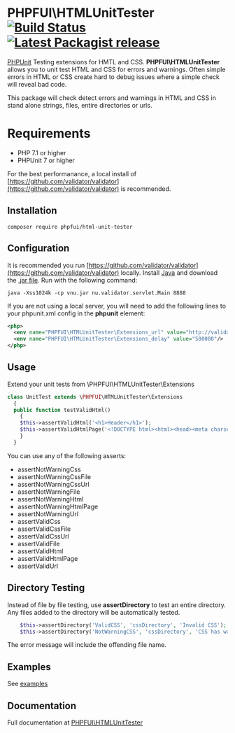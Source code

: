 # PHPFUI\HTMLUnitTester [![Build Status](https://api.travis-ci.com/phpfui/HTMLUnitTester.png?branch=master)](https://api.travis-ci.com/phpfui/HTMLUnitTester) [![Latest Packagist release](https://img.shields.io/packagist/v/phpfui/html-unit-tester.svg)](https://packagist.org/packages/phpfui/html-unit-tester)

[PHPUnit](https://phpunit.de/) Testing extensions for HMTL and CSS. **PHPFUI\HTMLUnitTester** allows you to unit test HTML and CSS for errors and warnings. Often simple errors in HTML or CSS create hard to debug issues where a simple check will reveal bad code.

This package will check detect errors and warnings in HTML and CSS in stand alone strings, files, entire directories or urls.
# Requirements
- PHP 7.1 or higher
- PHPUnit 7 or higher

For the best performanance, a local install of [https://github.com/validator/validator](https://github.com/validator/validator) is recommended.
## Installation
```
composer require phpfui/html-unit-tester
```
## Configuration
It is recommended you run [https://github.com/validator/validator](https://github.com/validator/validator) locally. Install [Java](https://www.java.com/ES/download/) and download the [.jar file](https://github.com/validator/validator/releases). Run with the following command:
```
java -Xss1024k -cp vnu.jar nu.validator.servlet.Main 8888
```
If you are not using a local server, you will need to add the following lines to your phpunit.xml config in the **phpunit** element:
```xml
<php>
  <env name="PHPFUI\HTMLUnitTester\Extensions_url" value="http://validator.w3.org/nu"/>
  <env name="PHPFUI\HTMLUnitTester\Extensions_delay" value="500000"/>
</php>
```

## Usage
Extend your unit tests from \PHPFUI\HTMLUnitTester\Extensions
```php
class UnitTest extends \PHPFUI\HTMLUnitTester\Extensions
  {
  public function testValidHtml()
    {
    $this->assertValidHtml('<h1>Header</h1>');
    $this->assertValidHtmlPage('<!DOCTYPE html><html><head><meta charset="utf-8"/><title>Title</title></head><body><div>This is a test</div></body></html>');
    }
  }
```
You can use any of the following asserts:
- assertNotWarningCss
- assertNotWarningCssFile
- assertNotWarningCssUrl
- assertNotWarningFile
- assertNotWarningHtml
- assertNotWarningHtmlPage
- assertNotWarningUrl
- assertValidCss
- assertValidCssFile
- assertValidCssUrl
- assertValidFile
- assertValidHtml
- assertValidHtmlPage
- assertValidUrl

## Directory Testing
Instead of file by file testing, use **assertDirectory** to test an entire directory. Any files added to the directory will be automatically tested.
```php
	$this->assertDirectory('ValidCSS', 'cssDirectory', 'Invalid CSS');
	$this->assertDirectory('NotWarningCSS', 'cssDirectory', 'CSS has warnings');
```
The error message will include the offending file name.

## Examples
See [examples](https://github.com/phpfui/HTMLUnitTester/blob/master/tests/UnitTest.php)

## Documentation

Full documentation at [PHPFUI\HTMLUnitTester](http://phpfui.com/?p=d&n=PHPFUI%5CHTMLUnitTester)
